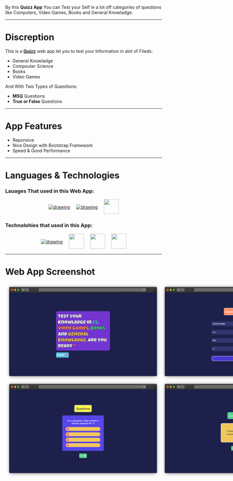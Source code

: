 By this **Quizz App** You can Test your Self in a lot off categories of questions like Computers, Video Games, Books and General Knowladge.

---

# Discreption

This is a [**Quizz**](https://quizz-app-eta.vercel.app/) web app let you to test your Information in alot of Fileds:

- General Knowladge
- Compouter Science
- Books
- Video Games

And With Two Types of Quesitions:

- **MSQ** Questions
- **True or False** Questions

---

# App Features

- Reponsive
- Nice Design with Bootstrap Framework
- Speed & Good Performance

---

# Languages & Technologies

### Lauages That used in this Web App:

<div style="display: flex; justify-content: center; align-items: center; gap: 20px;">
  <a href="https://developer.mozilla.org/en-US/docs/Web/HTML"><img src="https://img.icons8.com/color/48/000000/html-5--v1.png" alt="drawing" width="48" height="48"/></a>
  <a href="https://developer.mozilla.org/en-US/docs/Web/CSS?retiredLocale=ar"><img src="https://img.icons8.com/color/48/000000/css3.png" alt="drawing" width="48" height="48"/></a>
  <a href="https://www.javascript.com/"><img src="https://img.icons8.com/color/48/000000/javascript--v2.png" width="48" height="48"/></a>
</div>

### Technolohies that used in this App:

<div style="display: flex; justify-content: center; align-items: center; gap: 20px;">
  <a href="https://reactjs.org/"><img src="https://cdn-icons-png.flaticon.com/512/3334/3334886.png" alt="drawing" width="48" height="48"/></a>
  <a href="https://getbootstrap.com/"><img src="https://img.icons8.com/color/48/000000/bootstrap.png" width="48" height="48"/></a>
  <a href="https://styled-components.com/"><img src="https://cdn.iconscout.com/icon/premium/png-64-thumb/nail-polish-73-761221.png" width="48" height="48"/></a>
  <a href="https://reactrouter.com/"><img src="https://static-00.iconduck.com/assets.00/react-router-icon-512x279-zswz065s.png" width="48" height="48"/></a>
</div>

---

# Web App Screenshot

<div >
  <div style="display: flex;  justify-content: space-evenly; align-items: center;">
    <img src="./app-screenshots/1.png" style="width: 500px;"/>
    <img src="./app-screenshots/2.png" style="width: 500px;"/>
  </div>
  <div style="display: flex;  justify-content: space-evenly; align-items: center;">
    <img src="./app-screenshots/3.png" style="width: 500px;"/>
    <img src="./app-screenshots/4.png" style="width: 500px;"/>
  </div>
</div>
